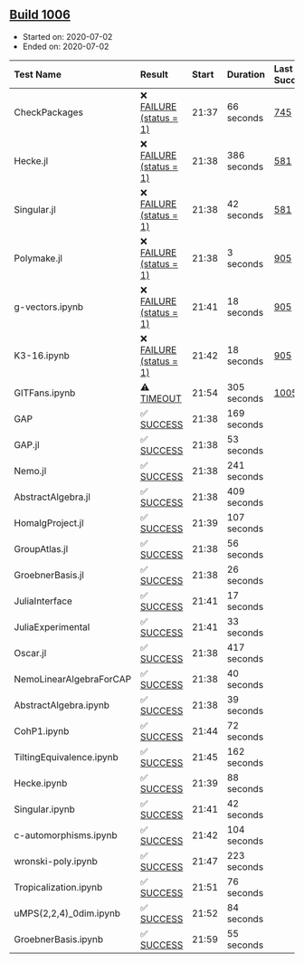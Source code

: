 ## [Build 1006](https://oscarci.mathematik.uni-kl.de/job/oscar-julia-1.4/1006/)

* Started on: 2020-07-02
* Ended on: 2020-07-02

| Test Name    | Result | Start | Duration | Last Success | First Failure |
|:-------------|:-------|:------|:---------|:-------------|:--------------|
| CheckPackages | ❌ [FAILURE (status = 1)](https://oscarci.mathematik.uni-kl.de/job/oscar-julia-1.4/1006/artifact/logs/build-1006/CheckPackages.log) | 21:37 | 66 seconds | [745](https://oscarci.mathematik.uni-kl.de/job/oscar-julia-1.4/745/) | [746](https://oscarci.mathematik.uni-kl.de/job/oscar-julia-1.4/746/) |
| Hecke.jl | ❌ [FAILURE (status = 1)](https://oscarci.mathematik.uni-kl.de/job/oscar-julia-1.4/1006/artifact/logs/build-1006/Hecke.jl.log) | 21:38 | 386 seconds | [581](https://oscarci.mathematik.uni-kl.de/job/oscar-julia-1.4/581/) | [582](https://oscarci.mathematik.uni-kl.de/job/oscar-julia-1.4/582/) |
| Singular.jl | ❌ [FAILURE (status = 1)](https://oscarci.mathematik.uni-kl.de/job/oscar-julia-1.4/1006/artifact/logs/build-1006/Singular.jl.log) | 21:38 | 42 seconds | [581](https://oscarci.mathematik.uni-kl.de/job/oscar-julia-1.4/581/) | [582](https://oscarci.mathematik.uni-kl.de/job/oscar-julia-1.4/582/) |
| Polymake.jl | ❌ [FAILURE (status = 1)](https://oscarci.mathematik.uni-kl.de/job/oscar-julia-1.4/1006/artifact/logs/build-1006/Polymake.jl.log) | 21:38 | 3 seconds | [905](https://oscarci.mathematik.uni-kl.de/job/oscar-julia-1.4/905/) | [907](https://oscarci.mathematik.uni-kl.de/job/oscar-julia-1.4/907/) |
| g-vectors.ipynb | ❌ [FAILURE (status = 1)](https://oscarci.mathematik.uni-kl.de/job/oscar-julia-1.4/1006/artifact/logs/build-1006/g-vectors.ipynb.log) | 21:41 | 18 seconds | [905](https://oscarci.mathematik.uni-kl.de/job/oscar-julia-1.4/905/) | [907](https://oscarci.mathematik.uni-kl.de/job/oscar-julia-1.4/907/) |
| K3-16.ipynb | ❌ [FAILURE (status = 1)](https://oscarci.mathematik.uni-kl.de/job/oscar-julia-1.4/1006/artifact/logs/build-1006/K3-16.ipynb.log) | 21:42 | 18 seconds | [905](https://oscarci.mathematik.uni-kl.de/job/oscar-julia-1.4/905/) | [907](https://oscarci.mathematik.uni-kl.de/job/oscar-julia-1.4/907/) |
| GITFans.ipynb | ⚠ [TIMEOUT](https://oscarci.mathematik.uni-kl.de/job/oscar-julia-1.4/1006/artifact/logs/build-1006/GITFans.ipynb.log) | 21:54 | 305 seconds | [1005](https://oscarci.mathematik.uni-kl.de/job/oscar-julia-1.4/1005/) | [1006](https://oscarci.mathematik.uni-kl.de/job/oscar-julia-1.4/1006/) |
| GAP | ✅ [SUCCESS](https://oscarci.mathematik.uni-kl.de/job/oscar-julia-1.4/1006/artifact/logs/build-1006/GAP.log) | 21:38 | 169 seconds |  |  |
| GAP.jl | ✅ [SUCCESS](https://oscarci.mathematik.uni-kl.de/job/oscar-julia-1.4/1006/artifact/logs/build-1006/GAP.jl.log) | 21:38 | 53 seconds |  |  |
| Nemo.jl | ✅ [SUCCESS](https://oscarci.mathematik.uni-kl.de/job/oscar-julia-1.4/1006/artifact/logs/build-1006/Nemo.jl.log) | 21:38 | 241 seconds |  |  |
| AbstractAlgebra.jl | ✅ [SUCCESS](https://oscarci.mathematik.uni-kl.de/job/oscar-julia-1.4/1006/artifact/logs/build-1006/AbstractAlgebra.jl.log) | 21:38 | 409 seconds |  |  |
| HomalgProject.jl | ✅ [SUCCESS](https://oscarci.mathematik.uni-kl.de/job/oscar-julia-1.4/1006/artifact/logs/build-1006/HomalgProject.jl.log) | 21:39 | 107 seconds |  |  |
| GroupAtlas.jl | ✅ [SUCCESS](https://oscarci.mathematik.uni-kl.de/job/oscar-julia-1.4/1006/artifact/logs/build-1006/GroupAtlas.jl.log) | 21:38 | 56 seconds |  |  |
| GroebnerBasis.jl | ✅ [SUCCESS](https://oscarci.mathematik.uni-kl.de/job/oscar-julia-1.4/1006/artifact/logs/build-1006/GroebnerBasis.jl.log) | 21:38 | 26 seconds |  |  |
| JuliaInterface | ✅ [SUCCESS](https://oscarci.mathematik.uni-kl.de/job/oscar-julia-1.4/1006/artifact/logs/build-1006/JuliaInterface.log) | 21:41 | 17 seconds |  |  |
| JuliaExperimental | ✅ [SUCCESS](https://oscarci.mathematik.uni-kl.de/job/oscar-julia-1.4/1006/artifact/logs/build-1006/JuliaExperimental.log) | 21:41 | 33 seconds |  |  |
| Oscar.jl | ✅ [SUCCESS](https://oscarci.mathematik.uni-kl.de/job/oscar-julia-1.4/1006/artifact/logs/build-1006/Oscar.jl.log) | 21:38 | 417 seconds |  |  |
| NemoLinearAlgebraForCAP | ✅ [SUCCESS](https://oscarci.mathematik.uni-kl.de/job/oscar-julia-1.4/1006/artifact/logs/build-1006/NemoLinearAlgebraForCAP.log) | 21:38 | 40 seconds |  |  |
| AbstractAlgebra.ipynb | ✅ [SUCCESS](https://oscarci.mathematik.uni-kl.de/job/oscar-julia-1.4/1006/artifact/logs/build-1006/AbstractAlgebra.ipynb.log) | 21:38 | 39 seconds |  |  |
| CohP1.ipynb | ✅ [SUCCESS](https://oscarci.mathematik.uni-kl.de/job/oscar-julia-1.4/1006/artifact/logs/build-1006/CohP1.ipynb.log) | 21:44 | 72 seconds |  |  |
| TiltingEquivalence.ipynb | ✅ [SUCCESS](https://oscarci.mathematik.uni-kl.de/job/oscar-julia-1.4/1006/artifact/logs/build-1006/TiltingEquivalence.ipynb.log) | 21:45 | 162 seconds |  |  |
| Hecke.ipynb | ✅ [SUCCESS](https://oscarci.mathematik.uni-kl.de/job/oscar-julia-1.4/1006/artifact/logs/build-1006/Hecke.ipynb.log) | 21:39 | 88 seconds |  |  |
| Singular.ipynb | ✅ [SUCCESS](https://oscarci.mathematik.uni-kl.de/job/oscar-julia-1.4/1006/artifact/logs/build-1006/Singular.ipynb.log) | 21:41 | 42 seconds |  |  |
| c-automorphisms.ipynb | ✅ [SUCCESS](https://oscarci.mathematik.uni-kl.de/job/oscar-julia-1.4/1006/artifact/logs/build-1006/c-automorphisms.ipynb.log) | 21:42 | 104 seconds |  |  |
| wronski-poly.ipynb | ✅ [SUCCESS](https://oscarci.mathematik.uni-kl.de/job/oscar-julia-1.4/1006/artifact/logs/build-1006/wronski-poly.ipynb.log) | 21:47 | 223 seconds |  |  |
| Tropicalization.ipynb | ✅ [SUCCESS](https://oscarci.mathematik.uni-kl.de/job/oscar-julia-1.4/1006/artifact/logs/build-1006/Tropicalization.ipynb.log) | 21:51 | 76 seconds |  |  |
| uMPS(2,2,4)_0dim.ipynb | ✅ [SUCCESS](https://oscarci.mathematik.uni-kl.de/job/oscar-julia-1.4/1006/artifact/logs/build-1006/uMPS-2-2-4-_0dim.ipynb.log) | 21:52 | 84 seconds |  |  |
| GroebnerBasis.ipynb | ✅ [SUCCESS](https://oscarci.mathematik.uni-kl.de/job/oscar-julia-1.4/1006/artifact/logs/build-1006/GroebnerBasis.ipynb.log) | 21:59 | 55 seconds |  |  |
